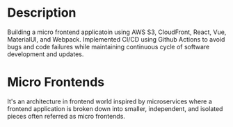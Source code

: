 # Description
Building a micro frontend applicatoin using AWS S3, CloudFront, React, Vue, MaterialUI, and Webpack. Implemented CI/CD using Github Actions to avoid bugs and code failures while maintaining continuous cycle of software development and updates.
# Micro Frontends 
It's an architecture in frontend world inspired by microservices where a frontend application is broken down into smaller, independent, and isolated pieces often referred as micro frontends.
